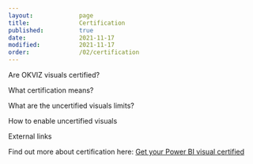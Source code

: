 ```yaml
---
layout:             page
title:              Certification
published:          true
date:               2021-11-17
modified:           2021-11-17
order:              /02/certification
---
```

<todo assign="daniele">Are OKVIZ visuals certified?</todo>

<todo assign="daniele">What certification means?</todo>

<todo assign="daniele">What are the uncertified visuals limits?</todo>

<todo assign="daniele">How to enable uncertified visuals</todo>

<todo assign="daniele">External links</todo>

Find out more about certification here: [Get your Power BI visual certified](https://docs.microsoft.com/en-us/power-bi/developer/visuals/power-bi-custom-visuals-certified#certification-requirements)
